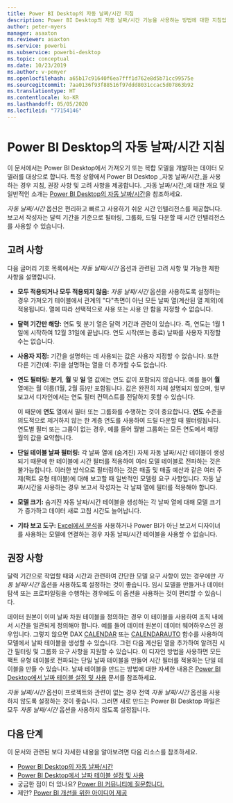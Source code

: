 ```yaml
---
title: Power BI Desktop의 자동 날짜/시간 지침
description: Power BI Desktop의 자동 날짜/시간 기능을 사용하는 방법에 대한 지침입니다.
author: peter-myers
manager: asaxton
ms.reviewer: asaxton
ms.service: powerbi
ms.subservice: powerbi-desktop
ms.topic: conceptual
ms.date: 10/23/2019
ms.author: v-pemyer
ms.openlocfilehash: a65b17c91640f6ea7fff1d762e8d5b71cc99575e
ms.sourcegitcommit: 7aa0136f93f88516f97ddd8031ccac5d07863b92
ms.translationtype: HT
ms.contentlocale: ko-KR
ms.lasthandoff: 05/05/2020
ms.locfileid: "77154146"
---
```

# <a name="auto-datetime-guidance-in-power-bi-desktop"></a>Power BI Desktop의 자동 날짜/시간 지침

이 문서에서는 Power BI Desktop에서 가져오기 또는 복합 모델을 개발하는 데이터 모델러를 대상으로 합니다. 특정 상황에서 Power BI Desktop _자동 날짜/시간_을 사용하는 경우 지침, 권장 사항 및 고려 사항을 제공합니다. _자동 날짜/시간_에 대한 개요 및 일반적인 소개는 [Power BI Desktop의 자동 날짜/시간](../desktop-auto-date-time.md)을 참조하세요.

_자동 날짜/시간_ 옵션은 편리하고 빠르고 사용하기 쉬운 시간 인텔리전스를 제공합니다. 보고서 작성자는 달력 기간을 기준으로 필터링, 그룹화, 드릴 다운할 때 시간 인텔리전스를 사용할 수 있습니다.

## <a name="considerations"></a>고려 사항

다음 글머리 기호 목록에서는 _자동 날짜/시간_ 옵션과 관련된 고려 사항 및 가능한 제한 사항을 설명합니다.

- **모두 적용되거나 모두 적용되지 않음:** _자동 날짜/시간_ 옵션을 사용하도록 설정하는 경우 가져오기 테이블에서 관계의 &quot;다&quot;측면이 아닌 모든 날짜 열(계산된 열 제외)에 적용됩니다. 열에 따라 선택적으로 사용 또는 사용 안 함을 지정할 수 없습니다.
- **달력 기간만 해당:** 연도 및 분기 열은 달력 기간과 관련이 있습니다. 즉, 연도는 1월 1일에 시작하여 12월 31일에 끝납니다. 연도 시작(또는 종료) 날짜를 사용자 지정할 수는 없습니다.
- **사용자 지정:** 기간을 설명하는 데 사용되는 값은 사용자 지정할 수 없습니다. 또한 다른 기간(예: 주)을 설명하는 열을 더 추가할 수도 없습니다.
- **연도 필터링:** **분기**, **월** 및 **일** 열 값에는 연도 값이 포함되지 않습니다. 예를 들어 **월** 열에는 월 이름(1월, 2월 등)만 포함됩니다. 값은 완전히 자체 설명되지 않으며, 일부 보고서 디자인에서는 연도 필터 컨텍스트를 전달하지 못할 수 있습니다.

    이 때문에 **연도** 열에서 필터 또는 그룹화를 수행하는 것이 중요합니다. **연도** 수준을 의도적으로 제거하지 않는 한 계층 연도를 사용하여 드릴 다운할 때 필터링됩니다. 연도별 필터 또는 그룹이 없는 경우, 예를 들어 월별 그룹화는 모든 연도에서 해당 월의 값을 요약합니다.
- **단일 테이블 날짜 필터링:** 각 날짜 열에 (숨겨진) 자체 자동 날짜/시간 테이블이 생성되기 때문에 한 테이블에 시간 필터를 적용하여 여러 모델 테이블로 전파하는 것은 불가능합니다. 이러한 방식으로 필터링하는 것은 매출 및 매출 예산과 같은 여러 주제(팩트 유형 테이블)에 대해 보고할 때 일반적인 모델링 요구 사항입니다. 자동 날짜/시간을 사용하는 경우 보고서 작성자는 각 날짜 열에 필터를 적용해야 합니다.
- **모델 크기:** 숨겨진 자동 날짜/시간 테이블을 생성하는 각 날짜 열에 대해 모델 크기가 증가하고 데이터 새로 고침 시간도 늘어납니다.
- **기타 보고 도구:** [Excel에서 분석](../service-analyze-in-excel.md)을 사용하거나 Power BI가 아닌 보고서 디자이너를 사용하는 모델에 연결하는 경우 자동 날짜/시간 테이블을 사용할 수 없습니다.

## <a name="recommendations"></a>권장 사항

달력 기간으로 작업할 때와 시간과 관련하여 간단한 모델 요구 사항이 있는 경우에만 _자동 날짜/시간_ 옵션을 사용하도록 설정하는 것이 좋습니다. 임시 모델을 만들거나 데이터 탐색 또는 프로파일링을 수행하는 경우에도 이 옵션을 사용하는 것이 편리할 수 있습니다.

데이터 원본이 이미 날짜 차원 테이블을 정의하는 경우 이 테이블을 사용하여 조직 내에서 시간을 일관되게 정의해야 합니다. 예를 들어 데이터 원본이 데이터 웨어하우스인 경우입니다. 그렇지 않으면 DAX [CALENDAR](/dax/calendar-function-dax) 또는 [CALENDARAUTO](/dax/calendarauto-function-dax) 함수를 사용하여 모델에서 날짜 테이블을 생성할 수 있습니다. 그런 다음 계산된 열을 추가하여 알려진 시간 필터링 및 그룹화 요구 사항을 지원할 수 있습니다. 이 디자인 방법을 사용하면 모든 팩트 유형 테이블로 전파되는 단일 날짜 테이블을 만들어 시간 필터를 적용하는 단일 테이블을 만들 수 있습니다. 날짜 테이블을 만드는 방법에 대한 자세한 내용은 [Power BI Desktop에서 날짜 테이블 설정 및 사용](../desktop-date-tables.md) 문서를 참조하세요.

_자동 날짜/시간_ 옵션이 프로젝트와 관련이 없는 경우 전역 _자동 날짜/시간_ 옵션을 사용하지 않도록 설정하는 것이 좋습니다. 그러면 새로 만드는 Power BI Desktop 파일은 모두 _자동 날짜/시간_ 옵션을 사용하지 않도록 설정됩니다.

## <a name="next-steps"></a>다음 단계

이 문서와 관련된 보다 자세한 내용을 알아보려면 다음 리소스를 참조하세요.

- [Power BI Desktop의 자동 날짜/시간](../desktop-auto-date-time.md)
- [Power BI Desktop에서 날짜 테이블 설정 및 사용](../desktop-date-tables.md)
- 궁금한 점이 더 있나요? [Power BI 커뮤니티에 질문합니다.](https://community.powerbi.com/)
- 제안? [Power BI 개선을 위한 아이디어 제공](https://ideas.powerbi.com/)
